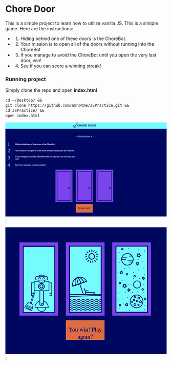 # Chore Door

This is a simple project to learn how to utilize vanilla JS.
This is a simiple game.  Here are the instructions:

- 1. Hiding behind one of these doors is the ChoreBot.
- 2. Your mission is to open all of the doors without running into the ChoreBot
- 3. If you manage to avoid the ChoreBot until you open the very last door, win!
- 4. See if you can score a winning streak!

### Running project

Simply clone the repo and open **index.html**

``` 
cd ~/Desktop/ &&
git clone https://github.com/amnotme/JSPractice.git &&
cd JSPractice/ &&
open index.html
```

![Image of Chore Door Start Page](images/JSPractice_1.png);


![Image of Chore Door Winning](images/JSPractice_2.png);
